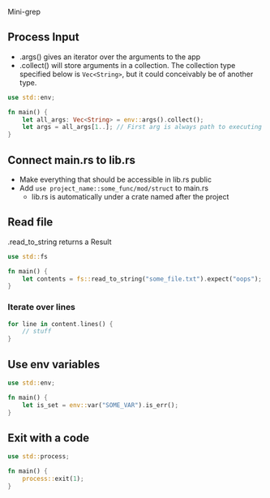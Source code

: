 Mini-grep
## Process Input
- .args() gives an iterator over the arguments to the app
- .collect() will store arguments in a collection. The collection type specified below is `Vec<String>`, but it could conceivably be of another type.
```rust
use std::env;

fn main() {
	let all_args: Vec<String> = env::args().collect();
	let args = all_args[1..]; // First arg is always path to executing script
}
```

## Connect main.rs to lib.rs
- Make everything that should be accessible in lib.rs public
- Add `use project_name::some_func/mod/struct` to main.rs
	- lib.rs is automatically under a crate named after the project

## Read file
.read_to_string returns a Result
```rust
use std::fs

fn main() {
	let contents = fs::read_to_string("some_file.txt").expect("oops");
}
```

### Iterate over lines
```rust
for line in content.lines() {
	// stuff
}
```

## Use env variables
```rust
use std::env;

fn main() {
	let is_set = env::var("SOME_VAR").is_err();
}
```
## Exit with a code
```rust
use std::process;

fn main() {
	process::exit(1);
}
```